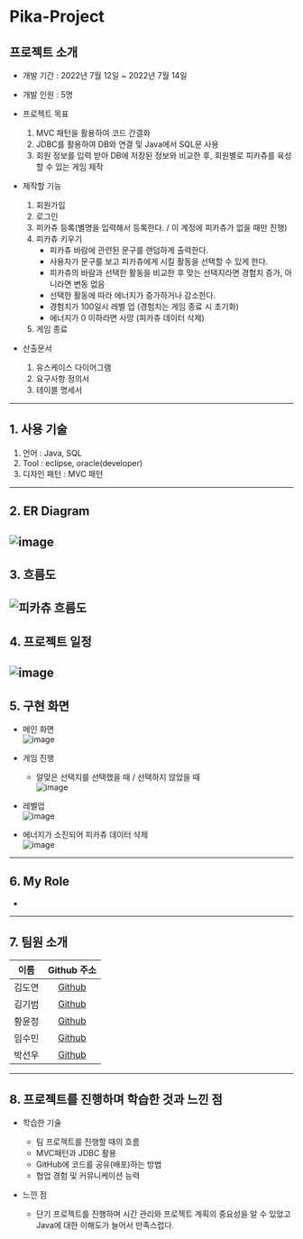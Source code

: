 # Pika-Project

## 프로젝트 소개

- 개발 기간 : 2022년 7월 12일 ~ 2022년 7월 14일
- 개발 인원 : 5명

- 프로젝트 목표
  1) MVC 패턴을 활용하여 코드 간결화
  2) JDBC를 활용하여 DB와 연결 및 Java에서 SQL문 사용
  3) 회원 정보를 입력 받아 DB에 저장된 정보와 비교한 후, 회원별로 피카츄를 육성할 수 있는 게임 제작
- 제작할 기능
  1) 회원가입
  2) 로그인
  3) 피카츄 등록(별명을 입력해서 등록한다. / 이 계정에 피카츄가 없을 때만 진행)
  4) 피카츄 키우기
     - 피카츄 바람에 관련된 문구를 랜덤하게 출력한다.
     - 사용자가 문구를 보고 피카츄에게 시킬 활동을 선택할 수 있게 한다.
     - 피카츄의 바람과 선택한 활동을 비교한 후 맞는 선택지라면 경험치 증가, 아니라면 변동 없음
     - 선택한 활동에 따라 에너지가 증가하거나 감소한다.
     - 경험치가 100일시 레벨 업 (경험치는 게임 종료 시 초기화)
     - 에너지가 0 이하라면 사망 (피카츄 데이터 삭제)
  6) 게임 종료

- 산출문서
  1) 유스케이스 다이어그램
  2) 요구사항 정의서
  3) 테이블 명세서
---
## 1. 사용 기술

1. 언어 : Java, SQL
2. Tool : eclipse, oracle(developer)
3. 디자인 패턴 : MVC 패턴
---
## 2. ER Diagram
![image](https://user-images.githubusercontent.com/89984853/198168171-b97a8eba-d5d9-425f-9793-fe0d947ded3a.png)
---
## 3. 흐름도
![피카츄 흐름도](https://user-images.githubusercontent.com/89984853/198162917-6048c184-87c4-4f73-a043-7d42bed83044.png)
---
## 4. 프로젝트 일정   
![image](https://user-images.githubusercontent.com/89984853/198159660-eb619671-2ebc-46ac-8793-08e976351eb4.png)
---
## 5. 구현 화면
- 메인 화면   
![image](https://user-images.githubusercontent.com/89984853/198171786-f0b34394-9a53-4f71-b46e-511a54afd276.png)

- 게임 진행
  - 알맞은 선택지를 선택했을 때 / 선택하지 않았을 때      
![image](https://user-images.githubusercontent.com/89984853/198171832-a33e075a-3ed9-4605-b6df-e2626adf969c.png)

- 레벨업    
![image](https://user-images.githubusercontent.com/89984853/198172054-8dc050d7-de01-4ad1-b746-c1fbd7a2952f.png)

- 에너지가 소진되어 피카츄 데이터 삭제    
![image](https://user-images.githubusercontent.com/89984853/198172174-96172ad8-2e8e-40af-bca3-0eed87a22a24.png)
---

## 6. My Role

- 
---
## 7. 팀원 소개

|  이름  |                Github 주소                 |
| :----: | :---------------------------------------: |
| 김도연 |  [Github](https://github.com/kdn00)     |
| 김기범 |  [Github](https://github.com/colaage23)   |
| 황윤정 |  [Github](https://github.com/jjenniyun)  |
| 임수민 |  [Github](https://github.com/wjdrmstnals)  |
| 박선우 |  [Github](https://github.com/Jjomyi) |
---
## 8. 프로젝트를 진행하며 학습한 것과 느낀 점

- 학습한 기술
  - 팀 프로젝트를 진행할 때의 흐름
  - MVC패턴과 JDBC 활용
  - GitHub에 코드를 공유(배포)하는 방법
  - 협업 경험 및 커뮤니케이션 능력

- 느낀 점
  - 단기 프로젝트를 진행하며 시간 관리와 프로젝트 계획의 중요성을 알 수 있었고 Java에 대한 이해도가 늘어서 만족스럽다.
